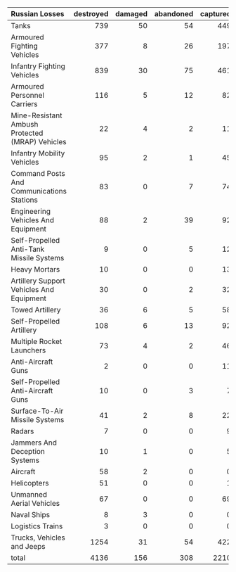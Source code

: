 | Russian Losses                                   |   destroyed |   damaged |   abandoned |   captured |   total |
|:-------------------------------------------------|------------:|----------:|------------:|-----------:|--------:|
| Tanks                                            |         739 |        50 |          54 |        449 |    1292 |
| Armoured Fighting Vehicles                       |         377 |         8 |          26 |        197 |     608 |
| Infantry Fighting Vehicles                       |         839 |        30 |          75 |        461 |    1405 |
| Armoured Personnel Carriers                      |         116 |         5 |          12 |         82 |     215 |
| Mine-Resistant Ambush Protected  (MRAP) Vehicles |          22 |         4 |           2 |         11 |      39 |
| Infantry Mobility Vehicles                       |          95 |         2 |           1 |         45 |     143 |
| Command Posts And Communications Stations        |          83 |         0 |           7 |         74 |     164 |
| Engineering Vehicles And Equipment               |          88 |         2 |          39 |         92 |     221 |
| Self-Propelled Anti-Tank Missile Systems         |           9 |         0 |           5 |         12 |      26 |
| Heavy Mortars                                    |          10 |         0 |           0 |         13 |      23 |
| Artillery Support Vehicles And Equipment         |          30 |         0 |           2 |         32 |      64 |
| Towed Artillery                                  |          36 |         6 |           5 |         58 |     105 |
| Self-Propelled Artillery                         |         108 |         6 |          13 |         92 |     219 |
| Multiple Rocket Launchers                        |          73 |         4 |           2 |         46 |     125 |
| Anti-Aircraft Guns                               |           2 |         0 |           0 |         11 |      13 |
| Self-Propelled Anti-Aircraft Guns                |          10 |         0 |           3 |          7 |      20 |
| Surface-To-Air Missile Systems                   |          41 |         2 |           8 |         22 |      73 |
| Radars                                           |           7 |         0 |           0 |          9 |      16 |
| Jammers And Deception Systems                    |          10 |         1 |           0 |          5 |      16 |
| Aircraft                                         |          58 |         2 |           0 |          0 |      60 |
| Helicopters                                      |          51 |         0 |           0 |          1 |      52 |
| Unmanned Aerial Vehicles                         |          67 |         0 |           0 |         69 |     136 |
| Naval Ships                                      |           8 |         3 |           0 |          0 |      11 |
| Logistics Trains                                 |           3 |         0 |           0 |          0 |       3 |
| Trucks, Vehicles and Jeeps                       |        1254 |        31 |          54 |        422 |    1761 |
| total                                            |        4136 |       156 |         308 |       2210 |    6810 |